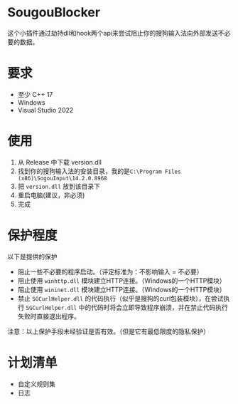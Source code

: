 # SougouBlocker
这个小插件通过劫持dll和hook两个api来尝试阻止你的搜狗输入法向外部发送不必要的数据。

# 要求
- 至少 C++ 17
- Windows
- Visual Studio 2022

# 使用
1. 从 Release 中下载 version.dll
2. 找到你的搜狗输入法的安装目录，我的是`C:\Program Files (x86)\SogouInput\14.2.0.8968`
3. 把 `version.dll` 放到该目录下
4. 重启电脑(建议，非必须)
5. 完成

# 保护程度 
以下是提供的保护
- 阻止一些不必要的程序启动。（评定标准为：不影响输入 = 不必要）
- 阻止使用 `winhttp.dll` 模块建立HTTP连接。（Windows的一个HTTP模块）
- 阻止使用 `wininet.dll` 模块建立HTTP连接。（Windows的一个HTTP模块）
- 禁止 `SGCurlHelper.dll` 的代码执行（似乎是搜狗的curl包装模块），在尝试执行 `SGCurlHelper.dll` 中的代码时将会立即导致程序崩溃，并在禁止代码执行失败时直接退出程序。

注意：以上保护手段未经验证是否有效。（但是它有最低限度的隐私保护）

# 计划清单
- 自定义规则集
- 日志
